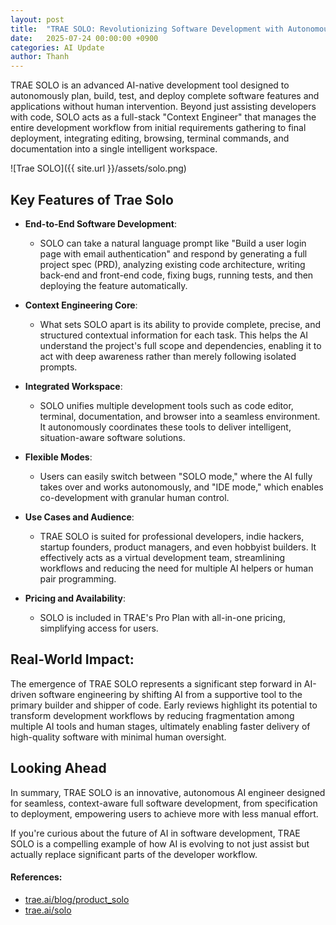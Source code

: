 ```yaml
---
layout: post
title:  "TRAE SOLO: Revolutionizing Software Development with Autonomous Context Engineering"
date:   2025-07-24 00:00:00 +0900
categories: AI Update
author: Thanh
---
```


TRAE SOLO is an advanced AI-native development tool designed to autonomously plan, build, test, and deploy complete software features and applications without human intervention. Beyond just assisting developers with code, SOLO acts as a full-stack "Context Engineer" that manages the entire development workflow from initial requirements gathering to final deployment, integrating editing, browsing, terminal commands, and documentation into a single intelligent workspace.

![Trae SOLO]({{ site.url }}/assets/solo.png)


## **Key Features of Trae Solo**

- **End-to-End Software Development**: 

    - SOLO can take a natural language prompt like "Build a user login page with email authentication" and respond by generating a full project spec (PRD), analyzing existing code architecture, writing back-end and front-end code, fixing bugs, running tests, and then deploying the feature automatically.


- **Context Engineering Core**: 

    - What sets SOLO apart is its ability to provide complete, precise, and structured contextual information for each task. This helps the AI understand the project's full scope and dependencies, enabling it to act with deep awareness rather than merely following isolated prompts.


- **Integrated Workspace**:

    - SOLO unifies multiple development tools such as code editor, terminal, documentation, and browser into a seamless environment. It autonomously coordinates these tools to deliver intelligent, situation-aware software solutions.


- **Flexible Modes**:

    - Users can easily switch between "SOLO mode," where the AI fully takes over and works autonomously, and "IDE mode," which enables co-development with granular human control.


- **Use Cases and Audience**:

    - TRAE SOLO is suited for professional developers, indie hackers, startup founders, product managers, and even hobbyist builders. It effectively acts as a virtual development team, streamlining workflows and reducing the need for multiple AI helpers or human pair programming.


- **Pricing and Availability**:

    - SOLO is included in TRAE's Pro Plan with all-in-one pricing, simplifying access for users.


## **Real-World Impact**:

The emergence of TRAE SOLO represents a significant step forward in AI-driven software engineering by shifting AI from a supportive tool to the primary builder and shipper of code. Early reviews highlight its potential to transform development workflows by reducing fragmentation among multiple AI tools and human stages, ultimately enabling faster delivery of high-quality software with minimal human oversight.


## **Looking Ahead**

In summary, TRAE SOLO is an innovative, autonomous AI engineer designed for seamless, context-aware full software development, from specification to deployment, empowering users to achieve more with less manual effort.

If you're curious about the future of AI in software development, TRAE SOLO is a compelling example of how AI is evolving to not just assist but actually replace significant parts of the developer workflow.


#### References:
- [trae.ai/blog/product_solo](https://www.trae.ai/blog/product_solo)
- [trae.ai/solo](https://www.trae.ai/solo)
